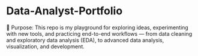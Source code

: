 # Data-Analyst-Portfolio
🚀 Purpose: This repo is my playground for exploring ideas, experimenting with new tools, and practicing end-to-end workflows — from data cleaning and exploratory data analysis (EDA), to advanced data analysis, visualization, and development.
